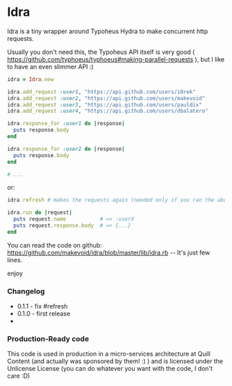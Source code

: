 # Idra

Idra is a tiny wrapper around Typoheus Hydra to make concurrent http requests.

Usually you don't need this, the Typoheus API itself is very good ( https://github.com/typhoeus/typhoeus#making-parallel-requests ), but I like to have an even slimmer API :)


```rb
idra = Idra.new

idra.add_request :user1, "https://api.github.com/users/i0rek"
idra.add_request :user2, "https://api.github.com/users/makevoid"
idra.add_request :user3, "https://api.github.com/users/pauldix"
idra.add_request :user4, "https://api.github.com/users/dbalatero"

idra.response_for :user1 do |response|
  puts response.body
end

idra.response_for :user2 do |response|
  puts response.body
end

# ...
```

or:

```rb
idra.refresh # makes the requests again (needed only if you ran the above)

idra.run do |request|
  puts request.name           # => :userX
  puts request.response.body  # => {...}
end
```


You can read the code on github: <https://github.com/makevoid/idra/blob/master/lib/idra.rb> -- It's just few lines.

enjoy


### Changelog

- 0.1.1 - fix #refresh
- 0.1.0 - first release
- 
### Production-Ready code

This code is used in production in a micro-services architecture at Quill Content (and actually was sponsored by them! :) ) and is licensed under the Unlicense License (you can do whatever you want with the code, I don't care :D)
